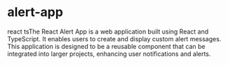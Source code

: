 # alert-app
react tsThe React Alert App is a web application built using React and TypeScript. It enables users to create and display custom alert messages. This application is designed to be a reusable component that can be integrated into larger projects, enhancing user notifications and alerts.
